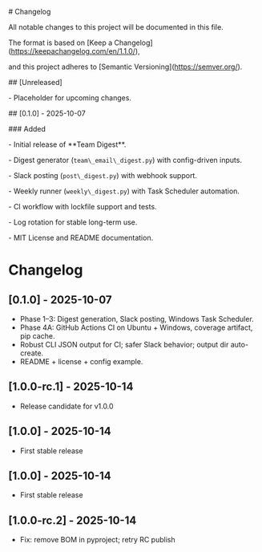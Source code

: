 \# Changelog

All notable changes to this project will be documented in this file.



The format is based on \[Keep a Changelog](https://keepachangelog.com/en/1.1.0/),

and this project adheres to \[Semantic Versioning](https://semver.org/).



\## \[Unreleased]

\- Placeholder for upcoming changes.



\## \[0.1.0] - 2025-10-07

\### Added

\- Initial release of \*\*Team Digest\*\*.

\- Digest generator (`team\_email\_digest.py`) with config-driven inputs.

\- Slack posting (`post\_digest.py`) with webhook support.

\- Weekly runner (`weekly\_digest.py`) with Task Scheduler automation.

\- CI workflow with lockfile support and tests.

\- Log rotation for stable long-term use.

\- MIT License and README documentation.

# Changelog

## [0.1.0] - 2025-10-07
- Phase 1–3: Digest generation, Slack posting, Windows Task Scheduler.
- Phase 4A: GitHub Actions CI on Ubuntu + Windows, coverage artifact, pip cache.
- Robust CLI JSON output for CI; safer Slack behavior; output dir auto-create.
- README + license + config example.




## [1.0.0-rc.1] - 2025-10-14
- Release candidate for v1.0.0

## [1.0.0] - 2025-10-14
- First stable release

## [1.0.0] - 2025-10-14
- First stable release

## [1.0.0-rc.2] - 2025-10-14
- Fix: remove BOM in pyproject; retry RC publish
